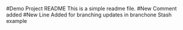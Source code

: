 #Demo Project README
This is a simple readme file.
#New Comment added
#New Line Added for branching updates in branchone
Stash example
